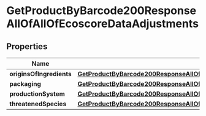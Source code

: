 
# GetProductByBarcode200ResponseAllOfAllOfEcoscoreDataAdjustments

## Properties
| Name | Type | Description | Notes |
| ------------ | ------------- | ------------- | ------------- |
| **originsOfIngredients** | [**GetProductByBarcode200ResponseAllOfAllOfEcoscoreDataAdjustmentsOriginsOfIngredients**](GetProductByBarcode200ResponseAllOfAllOfEcoscoreDataAdjustmentsOriginsOfIngredients.md) |  |  [optional] |
| **packaging** | [**GetProductByBarcode200ResponseAllOfAllOfEcoscoreDataAdjustmentsPackaging**](GetProductByBarcode200ResponseAllOfAllOfEcoscoreDataAdjustmentsPackaging.md) |  |  [optional] |
| **productionSystem** | [**GetProductByBarcode200ResponseAllOfAllOfEcoscoreDataAdjustmentsProductionSystem**](GetProductByBarcode200ResponseAllOfAllOfEcoscoreDataAdjustmentsProductionSystem.md) |  |  [optional] |
| **threatenedSpecies** | [**GetProductByBarcode200ResponseAllOfAllOfEcoscoreDataAdjustmentsThreatenedSpecies**](GetProductByBarcode200ResponseAllOfAllOfEcoscoreDataAdjustmentsThreatenedSpecies.md) |  |  [optional] |



